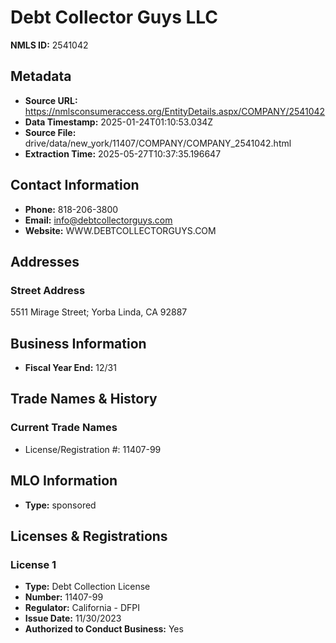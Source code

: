 # Debt Collector Guys LLC

**NMLS ID:** 2541042

## Metadata
- **Source URL:** https://nmlsconsumeraccess.org/EntityDetails.aspx/COMPANY/2541042
- **Data Timestamp:** 2025-01-24T01:10:53.034Z
- **Source File:** drive/data/new_york/11407/COMPANY/COMPANY_2541042.html
- **Extraction Time:** 2025-05-27T10:37:35.196647

## Contact Information
- **Phone:** 818-206-3800
- **Email:** info@debtcollectorguys.com
- **Website:** WWW.DEBTCOLLECTORGUYS.COM

## Addresses
### Street Address
5511 Mirage Street; Yorba Linda, CA 92887

## Business Information
- **Fiscal Year End:** 12/31

## Trade Names & History
### Current Trade Names
- License/Registration #: 11407-99

## MLO Information
- **Type:** sponsored

## Licenses & Registrations

### License 1
- **Type:** Debt Collection License
- **Number:** 11407-99
- **Regulator:** California - DFPI
- **Issue Date:** 11/30/2023
- **Authorized to Conduct Business:** Yes
